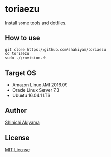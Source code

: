 toriaezu
========

Install some tools and dotfiles.

## How to use ##

```
git clone https://github.com/shakiyam/toriaezu
cd toriaezu
sudo ./provision.sh
```

## Target OS ##

* Amazon Linux AMI 2016.09
* Oracle Linux Server 7.3
* Ubuntu 16.04.1 LTS

## Author ##

[Shinichi Akiyama](https://github.com/shakiyam)

## License ##

[MIT License](http://www.opensource.org/licenses/mit-license.php)
